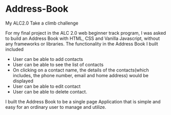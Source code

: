 # Address-Book
My ALC2.0 Take a climb challenge

For my final project in the ALC 2.0 web beginner track program, I was asked to build an Address Book with HTML, CSS and Vanilla Javascript, without any frameworks or libraries.
The functionality in the Address Book I built included
- User can be able to add contacts
- User can be able to see the list of contacts
- On clicking on a contact name, the details of the contacts(which includes, the phone number, email and home address) would be displayed
- User can be able to edit contact
- User can be able to delete contact.

I built the Address Book to be a single page Application that is simple and easy for an ordinary user to manage and utilize.
